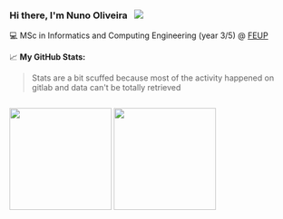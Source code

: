 ### Hi there, I'm Nuno Oliveira &nbsp; ![](https://visitor-badge.glitch.me/badge?page_id=NunationFL.Profile)

💻 MSc in Informatics and Computing Engineering (year 3/5) @ [FEUP](https://sigarra.up.pt/feup/pt/web_page.inicial) 

📈 **My GitHub Stats:**
> Stats are a bit scuffed because most of the activity happened on gitlab and data can't be totally retrieved
<p>
  <img style="padding-top: 1em;" height="180em" src="https://github-readme-stats.vercel.app/api?username=NunationFL&show_icons=true&hide_border=true&&count_private=true&include_all_commits=true&theme=radical&border_radius=1em" /> 
  <img height="180em" src="https://github-readme-stats.vercel.app/api/top-langs/?username=NunationFL&show_icons=true&hide_border=true&layout=compact&&count_private=true&theme=radical&langs_count=8&border_radius=1em"/>
</p>





